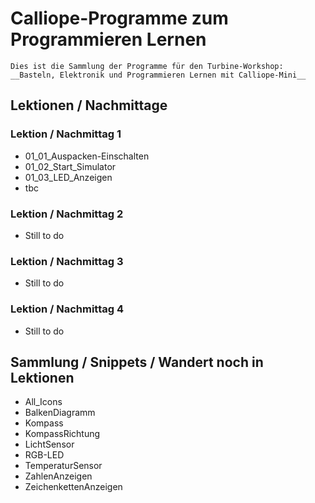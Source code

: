 # Calliope-Programme zum Programmieren Lernen
    
    Dies ist die Sammlung der Programme für den Turbine-Workshop:  
    __Basteln, Elektronik und Programmieren Lernen mit Calliope-Mini__
    

## Lektionen / Nachmittage

### Lektion / Nachmittag  1

- 01_01_Auspacken-Einschalten
- 01_02_Start_Simulator
- 01_03_LED_Anzeigen
- tbc 

### Lektion / Nachmittag  2

- Still to do

### Lektion / Nachmittag  3

- Still to do

### Lektion / Nachmittag  4

- Still to do


## Sammlung / Snippets / Wandert noch in Lektionen

- All_Icons
- BalkenDiagramm	
- Kompass	
- KompassRichtung	
- LichtSensor	
- RGB-LED	
- TemperaturSensor	
- ZahlenAnzeigen	
- ZeichenkettenAnzeigen	

